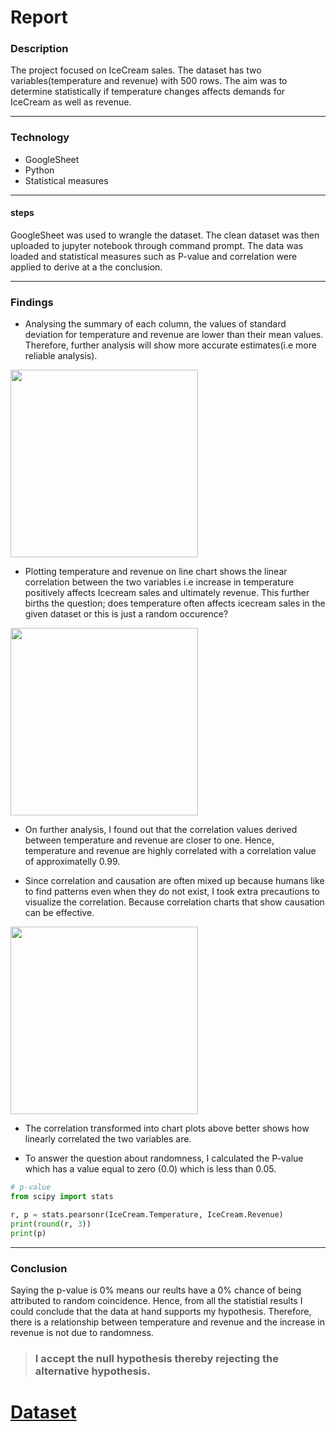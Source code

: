 # Report

### Description
The project focused on IceCream sales. The dataset has two variables(temperature and revenue) with 500 rows. The aim was to determine statistically if temperature changes affects demands for IceCream as well as revenue.

***
### Technology
* GoogleSheet
* Python
* Statistical measures

***
#### steps
GoogleSheet was used to wrangle the dataset. The clean dataset was then uploaded to jupyter notebook through command prompt. The data was loaded and statistical measures such as P-value and correlation were applied to derive at a the conclusion.

***
### Findings
- Analysing the summary of each column, the values of standard deviation for temperature and revenue are lower than their mean values. Therefore, further analysis will show more accurate estimates(i.e more reliable analysis).

<img src="https://user-images.githubusercontent.com/93320956/172587921-c43c6751-1b30-4298-9e5a-2b8437562668.png" width="300" height="300">

- Plotting temperature and revenue on line chart shows the linear correlation between the two variables i.e increase in temperature positively affects Icecream sales and ultimately revenue. This further births the question; does temperature often affects icecream sales in the given dataset or this is just a random occurence?

<img src="https://user-images.githubusercontent.com/93320956/172589357-56c4b68c-6b46-4d82-bfce-065840e0ed16.png" width="300" height="300">

- On further analysis, I found out that the correlation values derived between temperature and revenue are closer to one. Hence, temperature and revenue are highly correlated with a correlation value of approximatelly 0.99. 

- Since correlation and causation are often mixed up because humans like to find patterns even when they do not exist, I took extra precautions to visualize the correlation. Because correlation charts that show causation can be effective.

<img src="https://user-images.githubusercontent.com/93320956/172591370-4f078f98-c146-426a-a897-59b407061c09.png" width="300" height="300">

- The correlation transformed into chart plots above better shows how linearly correlated the two variables are.

- To answer the question about randomness, I calculated the P-value which has a value equal to zero (0.0) which is less than 0.05.

```py
# p-value
from scipy import stats

r, p = stats.pearsonr(IceCream.Temperature, IceCream.Revenue)
print(round(r, 3))
print(p)
```

***
### Conclusion
Saying the p-value is 0% means our reults have a 0% chance of being attributed to random coincidence. Hence, from all the statistial results I could conclude that the data at hand supports my hypothesis. Therefore, there is a relationship between temperature and revenue and the increase in revenue is not due to randomness. 

> ### I accept the null hypothesis thereby rejecting the alternative hypothesis.

# [Dataset]('https://www.kaggle.com/datasets/vinicius150987/ice-cream-revenue')